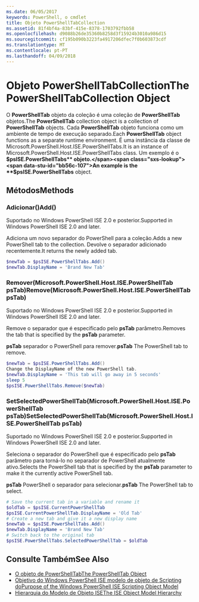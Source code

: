 ```yaml
---
ms.date: 06/05/2017
keywords: PowerShell, o cmdlet
title: Objeto PowerShellTabCollection
ms.assetid: 81f4bf4a-83bf-415e-8378-1703792fbb58
ms.openlocfilehash: d9088b26de35360b8258d3f15924b3010a986d15
ms.sourcegitcommit: cf195b090b3223fa4917206dfec7f0b603873cdf
ms.translationtype: MT
ms.contentlocale: pt-PT
ms.lasthandoff: 04/09/2018
---
```

# <a name="the-powershelltabcollection-object"></a><span data-ttu-id="bb56c-103">Objeto PowerShellTabCollection</span><span class="sxs-lookup"><span data-stu-id="bb56c-103">The PowerShellTabCollection Object</span></span>

<span data-ttu-id="bb56c-104">O **PowerShellTab** objeto da coleção é uma coleção de **PowerShellTab** objetos.</span><span class="sxs-lookup"><span data-stu-id="bb56c-104">The **PowerShellTab** collection object is a collection of **PowerShellTab** objects.</span></span> <span data-ttu-id="bb56c-105">Cada **PowerShellTab** objeto funciona como um ambiente de tempo de execução separado.</span><span class="sxs-lookup"><span data-stu-id="bb56c-105">Each **PowerShellTab** object functions as a separate runtime environment.</span></span> <span data-ttu-id="bb56c-106">É uma instância da classe de Microsoft.PowerShell.Host.ISE.PowerShellTabs.</span><span class="sxs-lookup"><span data-stu-id="bb56c-106">It is an instance of Microsoft.PowerShell.Host.ISE.PowerShellTabs class.</span></span> <span data-ttu-id="bb56c-107">Um exemplo é o **$psISE.PowerShellTabs** objeto.</span><span class="sxs-lookup"><span data-stu-id="bb56c-107">An example is the **$psISE.PowerShellTabs** object.</span></span>

## <a name="methods"></a><span data-ttu-id="bb56c-108">Métodos</span><span class="sxs-lookup"><span data-stu-id="bb56c-108">Methods</span></span>

### <a name="add"></a><span data-ttu-id="bb56c-109">Adicionar\(\)</span><span class="sxs-lookup"><span data-stu-id="bb56c-109">Add\(\)</span></span>

<span data-ttu-id="bb56c-110">Suportado no Windows PowerShell ISE 2.0 e posterior.</span><span class="sxs-lookup"><span data-stu-id="bb56c-110">Supported in Windows PowerShell ISE 2.0 and later.</span></span>

<span data-ttu-id="bb56c-111">Adiciona um novo separador do PowerShell para a coleção.</span><span class="sxs-lookup"><span data-stu-id="bb56c-111">Adds a new PowerShell tab to the collection.</span></span> <span data-ttu-id="bb56c-112">Devolve o separador adicionado recentemente.</span><span class="sxs-lookup"><span data-stu-id="bb56c-112">It returns the newly added tab.</span></span>

```powershell
$newTab = $psISE.PowerShellTabs.Add()
$newTab.DisplayName = 'Brand New Tab'
```

### <a name="removemicrosoftpowershellhostisepowershelltab-pstab"></a><span data-ttu-id="bb56c-113">Remover\(Microsoft.PowerShell.Host.ISE.PowerShellTab psTab\)</span><span class="sxs-lookup"><span data-stu-id="bb56c-113">Remove\(Microsoft.PowerShell.Host.ISE.PowerShellTab psTab\)</span></span>

<span data-ttu-id="bb56c-114">Suportado no Windows PowerShell ISE 2.0 e posterior.</span><span class="sxs-lookup"><span data-stu-id="bb56c-114">Supported in Windows PowerShell ISE 2.0 and later.</span></span>

<span data-ttu-id="bb56c-115">Remove o separador que é especificado pelo **psTab** parâmetro.</span><span class="sxs-lookup"><span data-stu-id="bb56c-115">Removes the tab that is specified by the **psTab** parameter.</span></span>

<span data-ttu-id="bb56c-116">**psTab** separador o PowerShell para remover.</span><span class="sxs-lookup"><span data-stu-id="bb56c-116">**psTab** The PowerShell tab to remove.</span></span>

```powershell
$newTab = $psISE.PowerShellTabs.Add()
Change the DisplayName of the new PowerShell tab.
$newTab.DisplayName = 'This tab will go away in 5 seconds'
sleep 5
$psISE.PowerShellTabs.Remove($newTab)
```

### <a name="setselectedpowershelltabmicrosoftpowershellhostisepowershelltab-pstab"></a><span data-ttu-id="bb56c-117">SetSelectedPowerShellTab\(Microsoft.PowerShell.Host.ISE.PowerShellTab psTab\)</span><span class="sxs-lookup"><span data-stu-id="bb56c-117">SetSelectedPowerShellTab\(Microsoft.PowerShell.Host.ISE.PowerShellTab psTab\)</span></span>

<span data-ttu-id="bb56c-118">Suportado no Windows PowerShell ISE 2.0 e posterior.</span><span class="sxs-lookup"><span data-stu-id="bb56c-118">Supported in Windows PowerShell ISE 2.0 and later.</span></span>

<span data-ttu-id="bb56c-119">Seleciona o separador do PowerShell que é especificado pelo **psTab** parâmetro para torná-lo no separador de PowerShell atualmente ativo.</span><span class="sxs-lookup"><span data-stu-id="bb56c-119">Selects the PowerShell tab that is specified by the **psTab** parameter to make it the currently active PowerShell tab.</span></span>

<span data-ttu-id="bb56c-120">**psTab** PowerShell o separador para selecionar.</span><span class="sxs-lookup"><span data-stu-id="bb56c-120">**psTab** The PowerShell tab to select.</span></span>

```powershell
# Save the current tab in a variable and rename it
$oldTab = $psISE.CurrentPowerShellTab
$psISE.CurrentPowerShellTab.DisplayName = 'Old Tab'
# Create a new tab and give it a new display name
$newTab = $psISE.PowerShellTabs.Add()
$newTab.DisplayName = 'Brand New Tab'
# Switch back to the original tab
$psISE.PowerShellTabs.SelectedPowerShellTab = $oldTab
```

## <a name="see-also"></a><span data-ttu-id="bb56c-121">Consulte Também</span><span class="sxs-lookup"><span data-stu-id="bb56c-121">See Also</span></span>

- [<span data-ttu-id="bb56c-122">O objeto de PowerShellTab</span><span class="sxs-lookup"><span data-stu-id="bb56c-122">The PowerShellTab Object</span></span>](The-PowerShellTab-Object.md)
- [<span data-ttu-id="bb56c-123">Objetivo do Windows PowerShell ISE modelo de objeto de Scripting do</span><span class="sxs-lookup"><span data-stu-id="bb56c-123">Purpose of the Windows PowerShell ISE Scripting Object Model</span></span>](Purpose-of-the-Windows-PowerShell-ISE-Scripting-Object-Model.md)
- [<span data-ttu-id="bb56c-124">Hierarquia do Modelo de Objeto ISE</span><span class="sxs-lookup"><span data-stu-id="bb56c-124">The ISE Object Model Hierarchy</span></span>](The-ISE-Object-Model-Hierarchy.md)